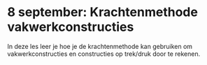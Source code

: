 # 8 september: Krachtenmethode vakwerkconstructies

In deze les leer je hoe je de krachtenmethode kan gebruiken om vakwerkconstructies en constructies op trek/druk door te rekenen.
